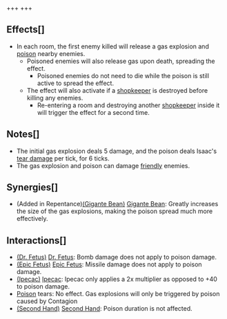 +++
+++

Effects[]
---------


* In each room, the first enemy killed will release a gas explosion and [poison](/wiki/Poison "Poison") nearby enemies.
	+ Poisoned enemies will also release gas upon death, spreading the effect.
		- Poisoned enemies do not need to die while the poison is still active to spread the effect.
	+ The effect will also activate if a [shopkeeper](/wiki/Shopkeeper "Shopkeeper") is destroyed before killing any enemies.
		- Re-entering a room and destroying another [shopkeeper](/wiki/Shopkeeper "Shopkeeper") inside it will trigger the effect for a second time.


Notes[]
-------


* The initial gas explosion deals 5 damage, and the poison deals Isaac's [tear damage](/wiki/Damage "Damage") per tick, for 6 ticks.
* The gas explosion and poison can damage [friendly](/wiki/Friendly "Friendly") enemies.


Synergies[]
-----------


* (Added in Repentance)[(Gigante Bean)](/wiki/Gigante_Bean "Gigante Bean") [Gigante Bean](/wiki/Gigante_Bean "Gigante Bean"): Greatly increases the size of the gas explosions, making the poison spread much more effectively.


Interactions[]
--------------


* [(Dr. Fetus)](/wiki/Dr._Fetus "Dr. Fetus") [Dr. Fetus](/wiki/Dr._Fetus "Dr. Fetus"): Bomb damage does not apply to poison damage.
* [(Epic Fetus)](/wiki/Epic_Fetus "Epic Fetus") [Epic Fetus](/wiki/Epic_Fetus "Epic Fetus"): Missile damage does not apply to poison damage.
* [(Ipecac)](/wiki/Ipecac "Ipecac") [Ipecac](/wiki/Ipecac "Ipecac"): Ipecac only applies a 2x multiplier as opposed to +40 to poison damage.
* [Poison](/wiki/Poison "Poison") tears: No effect. Gas explosions will only be triggered by poison caused by Contagion
* [(Second Hand)](/wiki/Second_Hand "Second Hand") [Second Hand](/wiki/Second_Hand "Second Hand"): Poison duration is not affected.


